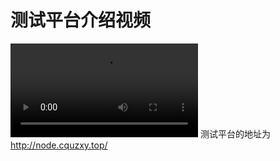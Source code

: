 # 测试平台介绍视频

<video  controls="controls"  name="测试平台介绍视频"  src="../附件/CatFly 平台介绍.mov"></video>
测试平台的地址为 http://node.cquzxy.top/


